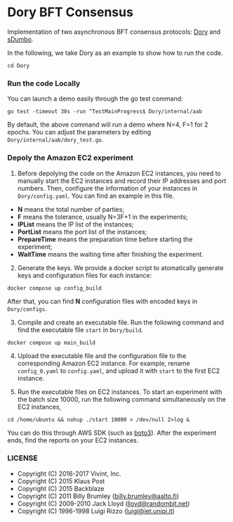 # Dory BFT Consensus
Implementation of two asynchronous BFT consensus protocols: [Dory](https://eprint.iacr.org/2022/1709) and [sDumbo](https://eprint.iacr.org/2022/027).

In the following, we take Dory as an example to show how to run the code.
```
cd Dory
```

### Run the code Locally

You can launch a demo easily through the go test command:
```
go test -timeout 30s -run ^TestMainProgress$ Dory/internal/aab
```
By default, the above command will run a demo where N=4, F=1 for 2 epochs. You can adjust the parameters by editing `Dory/internal/aab/dory_test.go`.

### Depoly the Amazon EC2 experiment

1) Before depolying the code on the Amazon EC2 instances, you need to manually start the EC2 instances and record their IP addresses and port numbers. Then, configure the information of your instances in `Dory/config.yaml`. You can find an example in this file.
+ **N** means the total number of parties;
+ **F** means the tolerance, usually N=3F+1 in the experiments;
+ **IPList** means the IP list of the instances;
+ **PortList** means the port list of the instances;
+ **PrepareTime** means the preparation time before starting the experiment;
+ **WaitTime** means the waiting time after finishing the experiment.

2) Generate the keys. We provide a docker script to atomatically generate keys and configuration files for each instance:
```
docker compose up config_build
```
After that, you can find **N** configuration files with encoded keys in `Dory/configs`.

3) Compile and create an executable file. Run the following command and find the executable file `start` in `Dory/build`.
```
docker compose up main_build
```

4) Upload the executable file and the configuration file to the corresponding Amazon EC2 instance. For example, rename `config_0.yaml` to `config.yaml`, and upload it with `start` to the first EC2 instance. 

5) Run the executable files on EC2 instances. To start an experiment with the batch size 10000, run the following command simultaneously on the EC2 instances,
```
cd /home/ubuntu && nohup ./start 10000 > /dev/null 2>log &
```
You can do this through AWS SDK (such as [boto3](https://aws.amazon.com/sdk-for-python)). After the experiment ends, find the reports on your EC2 instances.


### LICENSE

 * Copyright (C) 2016-2017 Vivint, Inc.
 * Copyright (C) 2015 Klaus Post
 * Copyright (C) 2015 Backblaze
 * Copyright (C) 2011 Billy Brumley (billy.brumley@aalto.fi)
 * Copyright (C) 2009-2010 Jack Lloyd (lloyd@randombit.net)
 * Copyright (C) 1996-1998 Luigi Rizzo (luigi@iet.unipi.it)
